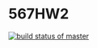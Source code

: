 # 567HW2
[![build status of master](https://travis-ci.org/769978445/567HW2.svg?branch=master)](https://travis-ci.org/769978445/567HW2)
